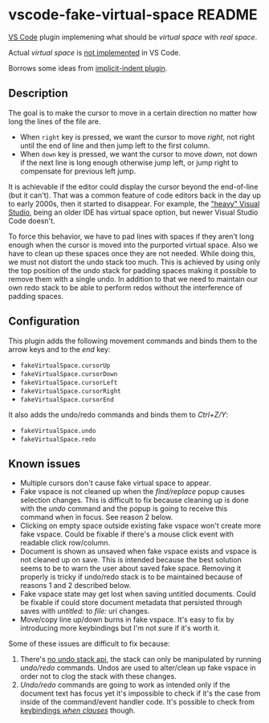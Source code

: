 # vscode-fake-virtual-space README

[VS Code](https://code.visualstudio.com/) plugin implemening what should be *virtual space* with *real space*.

Actual *virtual space* is [not implemented](https://github.com/microsoft/vscode/issues/13960) in VS Code.

Borrows some ideas from [implicit-indent plugin](https://github.com/jemc/vscode-implicit-indent).

## Description

The goal is to make the cursor to move in a certain direction no matter how long the lines of the file are.

- When `right` key is pressed, we want the cursor to move *right*, not right until the end of line and then jump left to the first column.
- When `down` key is pressed, we want the cursor to move *down*, not down if the next line is long enough otherwise jump left, or jump right to compensate for previous left jump.

It is achievable if the editor could display the cursor beyond the end-of-line (but it can't). That was a common feature of code editors back in the day up to early 2000s, then it started to disappear. For example, the ["heavy" Visual Studio](https://visualstudio.microsoft.com/vs/), being an older IDE has virtual space option, but newer Visual Studio Code doesn't.

To force this behavior, we have to pad lines with spaces if they aren't long enough when the cursor is moved into the purported virtual space. Also we have to clean up these spaces once they are not needed. While doing this, we must not distort the undo stack too much. This is achieved by using only the top position of the undo stack for padding spaces making it possible to remove them with a single undo. In addition to that we need to maintain our own redo stack to be able to perform redos without the interference of padding spaces.

## Configuration

This plugin adds the following movement commands and binds them to the arrow keys and to the *end* key:

- `fakeVirtualSpace.cursorUp`
- `fakeVirtualSpace.cursorDown`
- `fakeVirtualSpace.cursorLeft`
- `fakeVirtualSpace.cursorRight`
- `fakeVirtualSpace.cursorEnd`

It also adds the undo/redo commands and binds them to *Ctrl+Z/Y*:

- `fakeVirtualSpace.undo`
- `fakeVirtualSpace.redo`

## Known issues

- Multiple cursors don't cause fake virtual space to appear.
- Fake vspace is not cleaned up when the *find/replace* popup causes selection changes. This is difficult to fix because cleaning up is done with the *undo* command and the popup is going to receive this command when in focus. See reason 2 below.
- Clicking on empty space outside existing fake vspace won't create more fake vspace. Could be fixable if there's a mouse click event with readable click row/column.
- Document is shown as unsaved when fake vspace exists and vspace is not cleaned up on save. This is intended because the best solution seems to be to warn the user about saved fake space. Removing it properly is tricky if undo/redo stack is to be maintained because of reasons 1 and 2 described below.
- Fake vspace state may get lost when saving untitled documents. Could be fixable if could store document metadata that persisted through saves with *untitled:* to *file:* uri changes.
- Move/copy line up/down burns in fake vspace. It's easy to fix by introducing more keybindings but I'm not sure if it's worth it.

Some of these issues are difficult to fix because:

1. There's [no undo stack api](https://stackoverflow.com/questions/57900097/where-to-find-vscode-undo-stack-documentation), the stack can only be manipulated by running *undo/redo* commands. Undos are used to alter/clean up fake vspace in order not to clog the stack with these changes.
2. *Undo/redo* commands are going to work as intended only if the document text has focus yet it's impossible to check if it's the case from inside of the command/event handler code. It's possible to check from [keybindings *when clauses*](https://code.visualstudio.com/api/references/when-clause-contexts#available-contexts) though.
